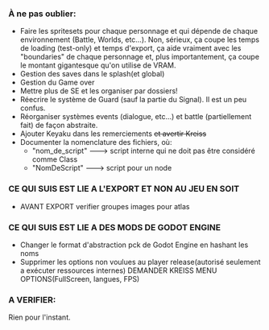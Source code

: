 ### À ne pas oublier:
* Faire les spritesets pour chaque personnage et qui dépende de chaque environnement (Battle, Worlds, etc…).
Non, sérieux, ça coupe les temps de loading (test-only) et temps d'export, ça aide vraiment avec les "boundaries" de chaque personnage et, plus importantement, ça coupe le montant gigantesque qu'on utilise de VRAM.
* Gestion des saves dans le splash(et global)
* Gestion du Game over
* Mettre plus de SE et les organiser par dossiers!
* Réecrire le système de Guard (sauf la partie du Signal). Il est un peu confus.
* Réorganiser systèmes events (dialogue, etc…) et battle (partiellement fait) de façon abstraite.
* Ajouter Keyaku dans les remerciements ~~et avertir Kreiss~~
* Documenter la nomenclature des fichiers, où:
	- "nom_de_script" ---> script interne qui ne doit pas être considéré comme Class
	- "NomDeScript" ---> script pour un node

### CE QUI SUIS EST LIE A L'EXPORT ET NON AU JEU EN SOIT

* AVANT EXPORT verifier groupes images pour atlas

### CE QUI SUIS EST LIE A DES MODS DE GODOT ENGINE

* Changer le format d'abstraction pck de Godot Engine en hashant les noms
* Supprimer les options non voulues au player release(autorisé seulement a
  exécuter ressources internes)
DEMANDER KREISS MENU OPTIONS(FullScreen, langues, FPS)


### A VERIFIER:
Rien pour l'instant.
